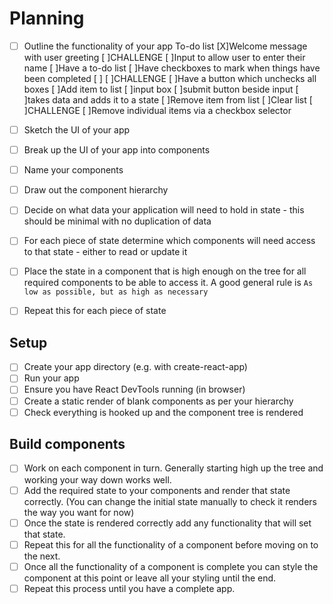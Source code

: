 # Planning

- [ ] Outline the functionality of your app
    To-do list
        [X]Welcome message with user greeting
            [ ]CHALLENGE
                [ ]Input to allow user to enter their name
        [ ]Have a to-do list
            [ ]Have checkboxes to mark when things have been completed
                [ ]
            [ ]CHALLENGE
                [ ]Have a button which unchecks all boxes
        [ ]Add item to list
            [ ]input box
            [ ]submit button beside input
            [ ]takes data and adds it to a state
        [ ]Remove item from list
            [ ]Clear list
            [ ]CHALLENGE
                [ ]Remove individual items via a checkbox selector
            
- [ ] Sketch the UI of your app
- [ ] Break up the UI of your app into components
- [ ] Name your components
- [ ] Draw out the component hierarchy
- [ ] Decide on what data your application will need to hold in state - this should be minimal with no duplication of data
- [ ] For each piece of state determine which components will need access to that state - either to read or update it
- [ ] Place the state in a component that is high enough on the tree for all required components to be able to access it. A good general rule is `As low as possible, but as high as necessary`
- [ ] Repeat this for each piece of state

## Setup

- [ ] Create your app directory (e.g. with create-react-app)
- [ ] Run your app
- [ ] Ensure you have React DevTools running (in browser)
- [ ] Create a static render of blank components as per your hierarchy
- [ ] Check everything is hooked up and the component tree is rendered

## Build components

- [ ] Work on each component in turn. Generally starting high up the tree and working your way down works well.
- [ ] Add the required state to your components and render that state correctly. (You can change the initial state manually to check it renders the way you want for now)
- [ ] Once the state is rendered correctly add any functionality that will set that state.
- [ ] Repeat this for all the functionality of a component before moving on to the next.
- [ ] Once all the functionality of a component is complete you can style the component at this point or leave all your styling until the end.
- [ ] Repeat this process until you have a complete app.
